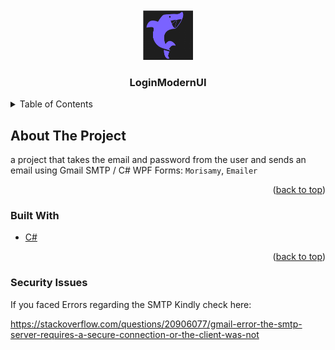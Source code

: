 
<!-- PROJECT LOGO -->
<br />
<div align="center">
  <a href="https://github.com/Morisamy/LoginModernUI">
    <img src="https://github.com/Morisamy/LoginModernUI/blob/master/LoginModernUI/Images/2.PNG" alt="Logo" width="80" height="80">
  </a>

<h3 align="center">LoginModernUI</h3>

  
</div>



<!-- TABLE OF CONTENTS -->
<details>
  <summary>Table of Contents</summary>
  <ol>
    <li>
      <a href="#about-the-project">About The Project</a>
      <ul>
        <li><a href="#built-with">Built With</a></li>
      </ul>
    </li>
  <li>
      <a href="#security+issues">Security Issues</a>
  </li>
   
  </ol>
</details>



<!-- ABOUT THE PROJECT -->
## About The Project


a project that takes the email and password from the user and sends an email using Gmail SMTP
/ C# WPF Forms: `Morisamy`, `Emailer`

<p align="right">(<a href="#top">back to top</a>)</p>



### Built With

* [C#](https://dotnet.microsoft.com/apps/aspnet/web-apps/)
<p align="right">(<a href="#top">back to top</a>)</p>


### Security Issues
If you faced Errors regarding the SMTP 
Kindly check here:

https://stackoverflow.com/questions/20906077/gmail-error-the-smtp-server-requires-a-secure-connection-or-the-client-was-not


